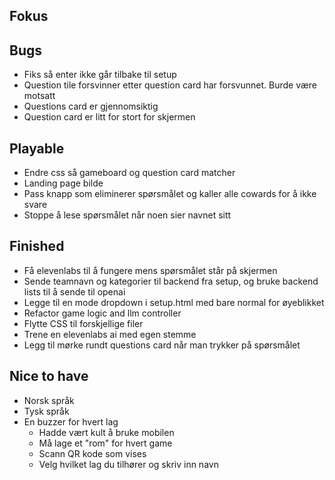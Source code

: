 ## Fokus


## Bugs
- Fiks så enter ikke går tilbake til setup
- Question tile forsvinner etter question card har forsvunnet. Burde være motsatt
- Questions card er gjennomsiktig
- Question card er litt for stort for skjermen

## Playable
- Endre css så gameboard og question card matcher
- Landing page bilde
- Pass knapp som eliminerer spørsmålet og kaller alle cowards for å ikke svare
- Stoppe å lese spørsmålet når noen sier navnet sitt

## Finished
- Få elevenlabs til å fungere mens spørsmålet står på skjermen
- Sende teamnavn og kategorier til backend fra setup, og bruke backend lists til å sende til openai
- Legge til en mode dropdown i setup.html med bare normal for øyeblikket
- Refactor game logic and llm controller
- Flytte CSS til forskjellige filer
- Trene en elevenlabs ai med egen stemme
- Legg til mørke rundt questions card når man trykker på spørsmålet


## Nice to have
- Norsk språk
- Tysk språk
- En buzzer for hvert lag
    - Hadde vært kult å bruke mobilen
    - Må lage et "rom" for hvert game
    - Scann QR kode som vises
    - Velg hvilket lag du tilhører og skriv inn navn

